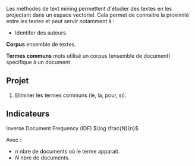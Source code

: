 Les méthodes de text mining permettent d'étudier des textes en les projectant dans un espace vectoriel.
Cela permet de connaitre la proximité entre les textes et peut servir notamment à : 

* Identifer des auteurs.

__Corpus__ ensemble de textes.

__Termes communs__ mots utilisé un corpus (ensemble de document) spécifique à un document

## Projet

1. Eliminer les termes communs (le, la, pour, si).

## Indicateurs

Inverse Document Frequency (IDF) $\log \frac{N}{n}$

Avec :

* $n$ nbre de documents où le terme apparait.
* $N$ nbre de documents.